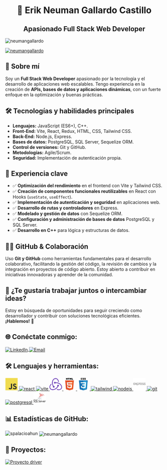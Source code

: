 <h1 align="center"> 🚀 Erik Neuman Gallardo Castillo</h1>
<h2 align="center" color='blue'>Apasionado Full Stack Web Developer</h2>

<p align="left"> <img src="https://komarev.com/ghpvc/?username=neumangallardo&label=Profile%20views&color=0e75b6&style=flat" alt="neumangallardo" /> </p>

<p align="left"> <a href="https://github.com/ryo-ma/github-profile-trophy"><img src="https://github-profile-trophy.vercel.app/?username=neumangallardo" alt="neumangallardo" /></a> </p>

## 📖 Sobre mí

Soy un **Full Stack Web Developer** apasionado por la tecnología y el desarrollo de aplicaciones web escalables. Tengo experiencia en la creación de **APIs, bases de datos y aplicaciones dinámicas**, con un fuerte enfoque en la optimización y buenas prácticas.

## 🛠 Tecnologías y habilidades principales  
- **Lenguajes:** JavaScript (ES6+), C++.  
- **Front-End:** Vite, React, Redux,  HTML, CSS, Tailwind CSS.  
- **Back-End:** Node.js, Express.  
- **Bases de datos:** PostgreSQL, SQL Server, Sequelize ORM.  
- **Control de versiones:** Git y GitHub.  
- **Metodologías:** Agile/Scrum.  
- **Seguridad:** Implementación de autenticación propia.  

## 🔹 Experiencia clave  
- ✅ **Optimización del rendimiento** en el frontend con Vite y Tailwind CSS.  
- ✅ **Creación de componentes funcionales reutilizables** en React con Hooks (`useState`, `useEffect`).  
- ✅ **Implementación de autenticación y seguridad** en aplicaciones web.  
- ✅ **Desarrollo de rutas y controladores** en Express.  
- ✅ **Modelado y gestión de datos** con Sequelize ORM.  
- ✅ **Configuración y administración de bases de datos** PostgreSQL y SQL Server.  
- ✅ **Desarrollo en C++** para lógica y estructuras de datos.

 

## 👨‍💻 GitHub & Colaboración  
Uso **Git y GitHub** como herramientas fundamentales para el desarrollo colaborativo, facilitando la gestión del código, la revisión de cambios y la integración en proyectos de código abierto. Estoy abierto a contribuir en iniciativas innovadoras y aprender de la comunidad.  

## 📢 ¿Te gustaría trabajar juntos o intercambiar ideas?  
Estoy en búsqueda de oportunidades para seguir creciendo como desarrollador y contribuir con soluciones tecnológicas eficientes. **¡Hablemos!** 🚀  



## 🌐 Conéctate conmigo:
<p align="left">
  <a href="https://www.linkedin.com/in/neumangallardo" target="blank">
    <img align="center" src="https://raw.githubusercontent.com/rahuldkjain/github-profile-readme-generator/master/src/images/icons/Social/linked-in-alt.svg" alt="LinkedIn" height="30" width="40" />
  </a>
  <a href="mailto:neuman10327033@gmail.com" target="blank">
    <img align="center" src="https://cdn-icons-png.flaticon.com/128/732/732200.png" alt="Email" height="30" width="30" />
  </a>
</p>

## 🛠️ Lenguajes y herramientas:
<p align="left">
    <a href="https://developer.mozilla.org/en-US/docs/Web/JavaScript" target="_blank" rel="noreferrer"> 
    <img src="https://raw.githubusercontent.com/devicons/devicon/master/icons/javascript/javascript-original.svg" alt="javascript" width="40" height="40"/> 
  </a> 
      <a href="https://vite.dev/" target="_blank" rel="noreferrer"> 
    <img src="https://es.vite.dev/logo.svg" alt="react" width="40" height="40"/> 
  </a> 
    <a href="https://reactjs.org/" target="_blank" rel="noreferrer"> 
    <img src="https://upload.wikimedia.org/wikipedia/commons/thumb/4/47/React.svg/1200px-React.svg.png" alt="vite" width="40" height="40"/> 
  </a> 
    <a href="https://redux.js.org" target="_blank" rel="noreferrer"> 
    <img src="https://raw.githubusercontent.com/devicons/devicon/master/icons/redux/redux-original.svg" alt="redux" width="40" height="40"/> 
  </a> 
    <a href="https://www.w3.org/html/" target="_blank" rel="noreferrer"> 
    <img src="https://raw.githubusercontent.com/devicons/devicon/master/icons/html5/html5-original-wordmark.svg" alt="html5" width="40" height="40"/> 
  </a> 
  <a href="https://www.w3schools.com/css/" target="_blank" rel="noreferrer"> 
    <img src="https://raw.githubusercontent.com/devicons/devicon/master/icons/css3/css3-original-wordmark.svg" alt="css3" width="40" height="40"/> 
  </a> 
    <a href="https://tailwindcss.com/" target="_blank" rel="noreferrer"> 
    <img src="https://upload.wikimedia.org/wikipedia/commons/thumb/d/d5/Tailwind_CSS_Logo.svg/2560px-Tailwind_CSS_Logo.svg.png" alt="tailwind" width="40" height="40"/> 
  </a> 
    <a href="https://nodejs.org" target="_blank" rel="noreferrer"> 
    <img src="https://upload.wikimedia.org/wikipedia/commons/d/d9/Node.js_logo.svg" alt="nodejs" width="40" height="40"/> 
  </a> 
  <a href="https://expressjs.com" target="_blank" rel="noreferrer"> 
    <img src="https://raw.githubusercontent.com/devicons/devicon/master/icons/express/express-original-wordmark.svg" alt="express" width="40" height="40"/> 
  </a> 
<!--   <a href="https://firebase.google.com/" target="_blank" rel="noreferrer"> 
    <img src="https://www.vectorlogo.zone/logos/firebase/firebase-icon.svg" alt="firebase" width="40" height="40"/> 
  </a>  -->
  <a href="https://git-scm.com/" target="_blank" rel="noreferrer"> 
    <img src="https://www.vectorlogo.zone/logos/git-scm/git-scm-icon.svg" alt="git" width="40" height="40"/> 
  </a> 


<!--   <a href="https://jestjs.io" target="_blank" rel="noreferrer"> 
    <img src="https://www.vectorlogo.zone/logos/jestjsio/jestjsio-icon.svg" alt="jest" width="40" height="40"/> 
  </a>  -->

  <a href="https://www.postgresql.org" target="_blank" rel="noreferrer"> 
    <img src="https://upload.wikimedia.org/wikipedia/commons/thumb/2/29/Postgresql_elephant.svg/1200px-Postgresql_elephant.svg.png" alt="postgresql" width="40" height="40"/> 
  </a> 

   <a href="https://www.microsoft.com/es-ar/sql-server" target="_blank" rel="noreferrer"> 
    <img src="https://raw.githubusercontent.com/github/explore/96943574ba0c0340ba6ea1e6f768e9abe43e34e1/topics/sql-server/sql-server.png" alt="sqlserver" width="40" height="40"/> 
  </a>
  
<!--   <a href="https://postman.com" target="_blank" rel="noreferrer"> 
    <img src="https://www.vectorlogo.zone/logos/getpostman/getpostman-icon.svg" alt="postman" width="40" height="40"/> 
  </a>  -->


</p>

## 📊 Estadísticas de GitHub:
<p><img align="left" src="https://github-readme-stats.vercel.app/api/top-langs?username=neumangallardo&show_icons=true&locale=en&layout=compact" alt="spalacioahun" /></p>
<p>&nbsp;<img align="center" src="https://github-readme-stats.vercel.app/api?username=neumangallardo&show_icons=true&locale=en" alt="neumangallardo" /></p>


## 📂 Proyectos:
<p align="left">
  <a href="https://github.com/neumangallardo/PI_drivers_F1
">
    <img src="https://cloudfront-us-east-1.images.arcpublishing.com/infobae/7TZCY4E3D5DB5GCTB7IZGFK66M.jpg" alt="Proyecto driver" style="width: 200px; height: 150px; margin-right: 10px;" />
  </a>
  <!-- <a href="https://github.com/tu-usuario/tu-proyecto2">
    <img src="https://via.placeholder.com/150" alt="Proyecto 2" style="width: 150px; height: auto; margin-right: 10px;" />
  </a> -->
</p>

